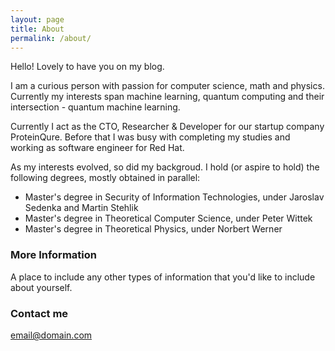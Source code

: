 ```yaml
---
layout: page
title: About
permalink: /about/
---
```


Hello! Lovely to have you on my blog.

I am a curious person with passion for computer science, math and physics. Currently my interests span machine learning, quantum computing and their intersection - quantum machine learning.

Currently I act as the CTO, Researcher & Developer for our startup company ProteinQure. Before that I was busy with completing my studies and working as software engineer for Red Hat.

As my interests evolved, so did my backgroud. I hold (or aspire to hold) the following degrees, mostly obtained in parallel:
* Master's degree in Security of Information Technologies, under Jaroslav Sedenka and Martin Stehlik
* Master's degree in Theoretical Computer Science, under Peter Wittek
* Master's degree in Theoretical Physics, under Norbert Werner

### More Information

A place to include any other types of information that you'd like to include about yourself.

### Contact me

[email@domain.com](mailto:email@domain.com)
